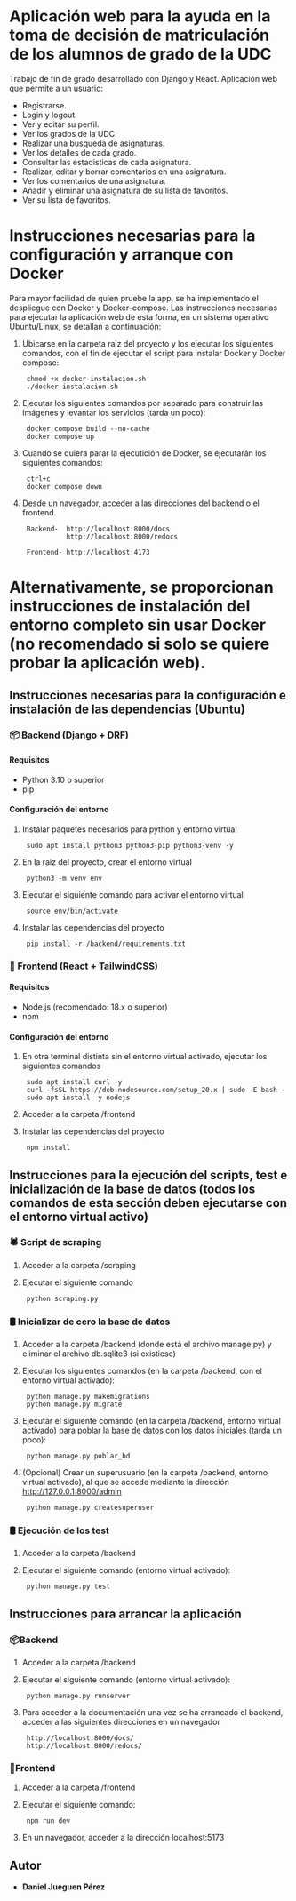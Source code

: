 # Aplicación web para la ayuda en la toma de decisión de matriculación de los alumnos de grado de la UDC

Trabajo de fin de grado desarrollado con Django y React. Aplicación web que permite a un usuario:
- Registrarse. 
- Login y logout.
- Ver y editar su perfil.
- Ver los grados de la UDC.
- Realizar una busqueda de asignaturas.
- Ver los detalles de cada grado.
- Consultar las estadisticas de cada asignatura.
- Realizar, editar y borrar comentarios en una asignatura. 
- Ver los comentarios de una asignatura. 
- Añadir y eliminar una asignatura de su lista de favoritos.
- Ver su lista de favoritos.

# Instrucciones necesarias para la configuración y arranque con Docker

Para mayor facilidad de quien pruebe la app, se ha implementado el despliegue con Docker y Docker-compose. Las instrucciones necesarias para ejecutar la aplicación web de esta forma, en un sistema operativo Ubuntu/Linux, se detallan a continuación:

1. Ubicarse en la carpeta raiz del proyecto y los ejecutar los siguientes comandos, con el fin de ejecutar el script para instalar Docker y Docker compose:
        
        chmod +x docker-instalacion.sh
        ./docker-instalacion.sh

2. Ejecutar los siguientes comandos por separado para construir las imágenes y levantar los servicios (tarda un poco):

        docker compose build --no-cache
        docker compose up

3. Cuando se quiera parar la ejecutición de Docker, se ejecutarán los siguientes comandos:

        ctrl+c
        docker compose down

4. Desde un navegador, acceder a las direcciones del backend o el frontend.

        Backend-  http://localhost:8000/docs 
                  http://localhost:8000/redocs 
         
        Frontend- http://localhost:4173 


# Alternativamente, se proporcionan instrucciones de instalación del entorno completo sin usar Docker (no recomendado si solo se quiere probar la aplicación web).

## Instrucciones necesarias para la configuración e instalación de las dependencias (Ubuntu)

### 📦 Backend (Django + DRF)

#### Requisitos
- Python 3.10 o superior
- pip

#### Configuración del entorno

1. Instalar paquetes necesarios para python y entorno virtual

        sudo apt install python3 python3-pip python3-venv -y
   
2. En la raiz del proyecto, crear el entorno virtual

        python3 -m venv env

3. Ejecutar el siguiente comando para activar el entorno virtual

        source env/bin/activate

4. Instalar las dependencias del proyecto

        pip install -r /backend/requirements.txt

### 🎨 Frontend (React + TailwindCSS)

#### Requisitos
- Node.js (recomendado: 18.x o superior)
- npm

#### Configuración del entorno

1. En otra terminal distinta sin el entorno virtual activado, ejecutar los siguientes comandos 

        sudo apt install curl -y
        curl -fsSL https://deb.nodesource.com/setup_20.x | sudo -E bash -
        sudo apt install -y nodejs

2. Acceder a la carpeta /frontend

3. Instalar las dependencias del proyecto

        npm install

## Instrucciones para la ejecución del scripts, test e inicialización de la base de datos (todos los comandos de esta sección deben ejecutarse con el entorno virtual activo)

### 🕷️ Script de scraping

1. Acceder a la carpeta /scraping

2. Ejecutar el siguiente comando

        python scraping.py

### 🛢️ Inicializar de cero la base de datos

1. Acceder a la carpeta /backend (donde está el archivo manage.py) y eliminar el archivo db.sqlite3 (si existiese)

2. Ejecutar los siguientes comandos (en la carpeta /backend, con el entorno virtual activado):

        python manage.py makemigrations
        python manage.py migrate

3. Ejecutar el siguiente comando (en la carpeta /backend, entorno virtual activado) para poblar la base de datos con los datos iniciales (tarda un poco):

        python manage.py poblar_bd

4. (Opcional) Crear un superusuario (en la carpeta /backend, entorno virtual activado), al que se accede mediante la dirección http://127.0.0.1:8000/admin


        python manage.py createsuperuser

### 🛢️ Ejecución de los test

1. Acceder a la carpeta /backend

2. Ejecutar el siguiente comando (entorno virtual activado):

        python manage.py test

## Instrucciones para arrancar la aplicación

### 📦Backend

1. Acceder a la carpeta /backend

2. Ejecutar el siguiente comando (entorno virtual activado):

        python manage.py runserver

3. Para acceder a la documentación una vez se ha arrancado el backend, acceder a las siguientes direcciones en un navegador

        http://localhost:8000/docs/
        http://localhost:8000/redocs/

### 🎨Frontend

1. Acceder a la carpeta /frontend

2. Ejecutar el siguiente comando:

        npm run dev

3. En un navegador, acceder a la dirección localhost:5173


## Autor

* **Daniel Jueguen Pérez**
